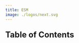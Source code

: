 ```yaml
---
title: ESM
image: ./logos/next.svg
---
```


<div class="post">
<div id="toc">

<p style="font-weight: bold; font-size: 25px;">Table of Contents</p>

</div>

<div id="main">

</div>